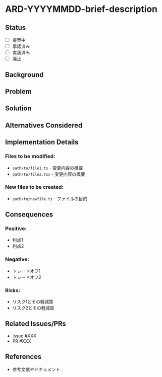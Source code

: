 # ARD-YYYYMMDD-brief-description

## Status
- [ ] 提案中
- [ ] 承認済み
- [ ] 実装済み
- [ ] 廃止

## Background
<!-- なぜこの課題に取り組むのか？現在の状況は？ -->

## Problem
<!-- 具体的に何が問題なのか？どんな制約があるか？ -->

## Solution
<!-- 採用する解決策の詳細 -->

## Alternatives Considered
<!-- 検討した他の解決策とその理由 -->

## Implementation Details
<!-- 実装の詳細・手順 -->

### Files to be modified:
- `path/to/file1.ts` - 変更内容の概要
- `path/to/file2.tsx` - 変更内容の概要

### New files to be created:
- `path/to/newfile.ts` - ファイルの目的

## Consequences
### Positive:
- 利点1
- 利点2

### Negative:
- トレードオフ1
- トレードオフ2

### Risks:
- リスク1とその軽減策
- リスク2とその軽減策

## Related Issues/PRs
- Issue #XXX
- PR #XXX

## References
- 参考文献やドキュメント
